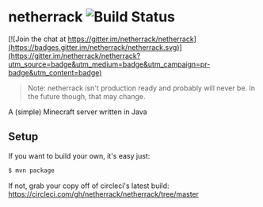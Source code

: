 netherrack ![Build Status](https://img.shields.io/circleci/project/netherrack/netherrack.svg)
==========

[![Join the chat at https://gitter.im/netherrack/netherrack](https://badges.gitter.im/netherrack/netherrack.svg)](https://gitter.im/netherrack/netherrack?utm_source=badge&utm_medium=badge&utm_campaign=pr-badge&utm_content=badge)

> Note: netherrack isn't production ready and probably will never be. In the future though, that may change.

A (simple) Minecraft server written in Java

## Setup
If you want to build your own, it's easy just:

```sh
$ mvn package
```

If not, grab your copy off of circleci's latest build: https://circleci.com/gh/netherrack/netherrack/tree/master
